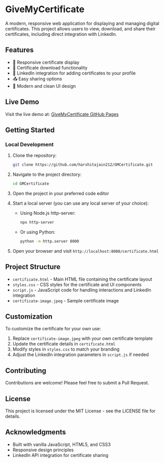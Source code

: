 # GiveMyCertificate

A modern, responsive web application for displaying and managing digital certificates. This project allows users to view, download, and share their certificates, including direct integration with LinkedIn.

## Features

- 📱 Responsive certificate display
- 💾 Certificate download functionality
- 🔗 LinkedIn integration for adding certificates to your profile
- 📤 Easy sharing options
- 🎨 Modern and clean UI design

## Live Demo

Visit the live demo at: [GiveMyCertificate GitHub Pages](https://harshitajain212.github.io/GMCertificate/)

## Getting Started

### Local Development

1. Clone the repository:
   ```bash
   git clone https://github.com/harshitajain212/GMCertificate.git
   ```

2. Navigate to the project directory:
   ```bash
   cd GMCertificate
   ```

3. Open the project in your preferred code editor

4. Start a local server (you can use any local server of your choice):
   - Using Node.js http-server:
     ```bash
     npx http-server
     ```
   - Or using Python:
     ```bash
     python -m http.server 8000
     ```

5. Open your browser and visit `http://localhost:8000/certificate.html`

## Project Structure

- `certificate.html` - Main HTML file containing the certificate layout
- `styles.css` - CSS styles for the certificate and UI components
- `script.js` - JavaScript code for handling interactions and LinkedIn integration
- `certificate-image.jpeg` - Sample certificate image

## Customization

To customize the certificate for your own use:

1. Replace `certificate-image.jpeg` with your own certificate template
2. Update the certificate details in `certificate.html`
3. Modify styles in `styles.css` to match your branding
4. Adjust the LinkedIn integration parameters in `script.js` if needed

## Contributing

Contributions are welcome! Please feel free to submit a Pull Request.

## License

This project is licensed under the MIT License - see the LICENSE file for details.

## Acknowledgments

- Built with vanilla JavaScript, HTML5, and CSS3
- Responsive design principles
- LinkedIn API integration for certificate sharing